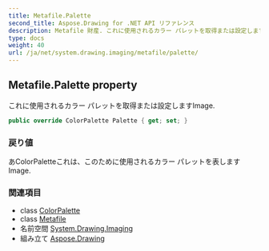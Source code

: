```yaml
---
title: Metafile.Palette
second_title: Aspose.Drawing for .NET API リファレンス
description: Metafile 財産. これに使用されるカラー パレットを取得または設定しますImage.
type: docs
weight: 40
url: /ja/net/system.drawing.imaging/metafile/palette/
---
```

## Metafile.Palette property

これに使用されるカラー パレットを取得または設定しますImage.

```csharp
public override ColorPalette Palette { get; set; }
```

### 戻り値

あColorPaletteこれは、このために使用されるカラー パレットを表しますImage.

### 関連項目

* class [ColorPalette](../../colorpalette/)
* class [Metafile](../)
* 名前空間 [System.Drawing.Imaging](../../metafile/)
* 組み立て [Aspose.Drawing](../../../)


